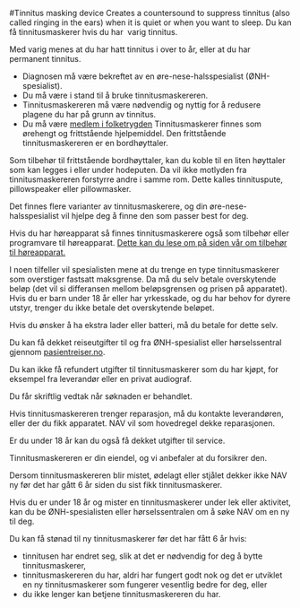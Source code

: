 #Tinnitus masking device 
Creates a countersound to suppress tinnitus (also called ringing in the ears) when it is quiet or when you want to sleep.
Du kan få tinnitusmaskerer hvis du har  varig tinnitus. 

Med varig menes at du har hatt tinnitus i over to år, eller at du har permanent tinnitus.

* Diagnosen må være bekreftet av en øre-nese-halsspesialist (ØNH-spesialist).
* Du må være i stand til å bruke tinnitusmaskereren.
* Tinnitusmaskereren må være nødvendig og nyttig for å redusere plagene du har på grunn av tinnitus.
* Du må være [medlem i folketrygden](/no/person/flere-tema/arbeid-og-opphold-i-norge/relatert-informasjon/medlemskap-i-folketrygden)
Tinnitusmaskerer finnes som ørehengt og frittstående hjelpemiddel. Den frittstående tinnitusmaskereren er en bordhøyttaler. 

 Som tilbehør til frittstående bordhøyttaler, kan du koble til en liten høyttaler som kan legges i eller under hodeputen. Da vil ikke motlyden fra tinnitusmaskereren forstyrre andre i samme rom. Dette kalles tinnituspute, pillowspeaker eller pillowmasker. 

 Det finnes flere varianter av tinnitusmaskerere, og din øre-nese-halsspesialist vil hjelpe deg å finne den som passer best for deg.

 Hvis du har høreapparat så finnes tinnitusmaskerere også som tilbehør eller programvare til høreapparat. [Dette kan du lese om på siden vår om tilbehør til høreapparat.](/tilbehor-til-horeapparat)

I noen tilfeller vil spesialisten mene at du trenge en type tinnitusmaskerer som overstiger fastsatt maksgrense. Da må du selv betale overskytende beløp (det vil si differansen mellom beløpsgrensen og prisen på apparatet). Hvis du er barn under 18 år eller har yrkesskade, og du har behov for dyrere utstyr, trenger du ikke betale det overskytende beløpet. 

 Hvis du ønsker å ha ekstra lader eller batteri, må du betale for dette selv.

 Du kan få dekket reiseutgifter til og fra ØNH-spesialist eller hørselssentral gjennom [pasientreiser.no](https://pasientreiser.no/).

 Du kan ikke få refundert utgifter til tinnitusmaskerer som du har kjøpt, for eksempel fra leverandør eller en privat audiograf.

 Du får skriftlig vedtak når søknaden er behandlet.

Hvis tinnitusmaskereren trenger reparasjon, må du kontakte leverandøren, eller der du fikk apparatet. NAV vil som hovedregel dekke reparasjonen.

 Er du under 18 år kan du også få dekket utgifter til service.

 Tinnitusmaskereren er din eiendel, og vi anbefaler at du forsikrer den.

 Dersom tinnitusmaskereren blir mistet, ødelagt eller stjålet dekker ikke NAV ny før det har gått 6 år siden du sist fikk tinnitusmaskerer. 

 Hvis du er under 18 år og mister en tinnitusmaskerer under lek eller aktivitet, kan du be ØNH-spesialisten eller hørselssentralen om å søke NAV om en ny til deg. 

 Du kan få stønad til ny tinnitusmaskerer før det har fått 6 år hvis:

 * tinnitusen har endret seg, slik at det er nødvendig for deg å bytte tinnitusmaskerer,
* tinnitusmaskereren du har, aldri har fungert godt nok og det er utviklet en ny tinnitusmaskerer som fungerer vesentlig bedre for deg, eller
* du ikke lenger kan betjene tinnitusmaskereren du har.

 